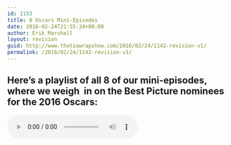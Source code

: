 ```yaml
---
id: 1153
title: 8 Oscars Mini-Episodes
date: 2016-02-24T21:55:24+00:00
author: Erik Marshall
layout: revision
guid: http://www.thatsawrapshow.com/2016/02/24/1142-revision-v1/
permalink: /2016/02/24/1142-revision-v1/
---
```

## Here&#8217;s a playlist of all 8 of our mini-episodes, where we weigh  in on the Best Picture nominees for the 2016 Oscars:

<div class="wp-playlist wp-audio-playlist wp-playlist-light">
  <div class="wp-playlist-current-item">
  </div><audio controls="controls" preload="none" width="452"></audio> 
  
  <div class="wp-playlist-next">
  </div>
  
  <div class="wp-playlist-prev">
  </div>
  
  <noscript>
    <ol>
    </ol>
  </noscript>
</div>